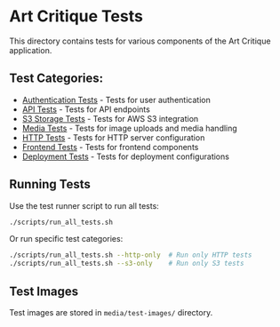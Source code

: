 # Art Critique Tests

This directory contains tests for various components of the Art Critique application.

## Test Categories:
- [Authentication Tests](auth/README.md) - Tests for user authentication
- [API Tests](api/README.md) - Tests for API endpoints
- [S3 Storage Tests](s3/README.md) - Tests for AWS S3 integration
- [Media Tests](media/README.md) - Tests for image uploads and media handling
- [HTTP Tests](http/README.md) - Tests for HTTP server configuration
- [Frontend Tests](frontend/README.md) - Tests for frontend components
- [Deployment Tests](deployment/README.md) - Tests for deployment configurations

## Running Tests
Use the test runner script to run all tests:

```bash
./scripts/run_all_tests.sh
```

Or run specific test categories:

```bash
./scripts/run_all_tests.sh --http-only  # Run only HTTP tests
./scripts/run_all_tests.sh --s3-only    # Run only S3 tests
```

## Test Images
Test images are stored in `media/test-images/` directory.
